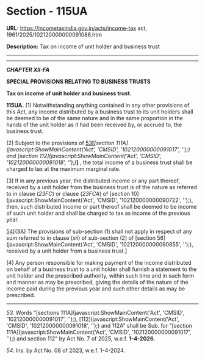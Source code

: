 # Section - 115UA

**URL:** https://incometaxindia.gov.in/acts/income-tax act, 1961/2025/102120000000091086.htm

**Description:** Tax on income of unit holder and business trust

---

****

_**CHAPTER XII-FA**_

**SPECIAL PROVISIONS RELATING TO BUSINESS TRUSTS**

**Tax on income of unit holder and business trust.**

**115UA.** (1) Notwithstanding anything contained in any other provisions of this Act, any income distributed by a business trust to its unit holders shall be deemed to be of the same nature and in the same proportion in the hands of the unit holder as it had been received by, or accrued to, the business trust.

(2) Subject to the provisions of [53](javascript:ShowFootnote\('fn53'\);)**[**_[section 111A](javascript:ShowMainContent\('Act', 'CMSID', '102120000000091017', ''\);) and [section 112](javascript:ShowMainContent\('Act', 'CMSID', '102120000000091018', ''\);)_**]** , the total income of a business trust shall be charged to tax at the maximum marginal rate.

(3) If in any previous year, the distributed income or any part thereof, received by a unit holder from the business trust is of the nature as referred to in clause (_23FC_) or clause (_23FCA_) of [section 10](javascript:ShowMainContent\('Act', 'CMSID', '102120000000090722', ''\);), then, such distributed income or part thereof shall be deemed to be income of such unit holder and shall be charged to tax as income of the previous year.

[54](javascript:ShowFootnote\('fn54'\);)[(3A) The provisions of sub-section (1) shall not apply in respect of any sum referred to in clause (_xii_) of sub-section (2) of [section 56](javascript:ShowMainContent\('Act', 'CMSID', '102120000000090855', ''\);), received by a unit holder from a business trust.]

(4) Any person responsible for making payment of the income distributed on behalf of a business trust to a unit holder shall furnish a statement to the unit holder and the prescribed authority, within such time and in such form and manner as may be prescribed, giving the details of the nature of the income paid during the previous year and such other details as may be prescribed.

* * *

_53._ Words "[sections 111A](javascript:ShowMainContent\('Act', 'CMSID', '102120000000091017', ''\);), [112](javascript:ShowMainContent\('Act', 'CMSID', '102120000000091018', ''\);) and 112A" shall be Sub. for "[section 111A](javascript:ShowMainContent\('Act', 'CMSID', '102120000000091017', ''\);) and section 112" by Act No. 7 of 2025, w.e.f. **1-4-2026.**

_54._ Ins. by Act No. 08 of 2023, w.e.f. 1-4-2024.